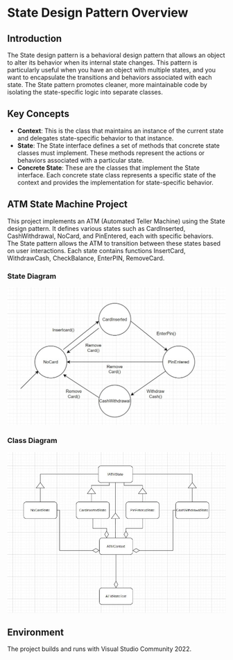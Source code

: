 # State Design Pattern Overview

## Introduction
The State design pattern is a behavioral design pattern that allows an object to alter its behavior when its internal state changes. This pattern is particularly useful when you have an object with multiple states, and you want to encapsulate the transitions and behaviors associated with each state. The State pattern promotes cleaner, more maintainable code by isolating the state-specific logic into separate classes.

## Key Concepts
- **Context**: This is the class that maintains an instance of the current state and delegates state-specific behavior to that instance.
- **State**: The State interface defines a set of methods that concrete state classes must implement. These methods represent the actions or behaviors associated with a particular state.
- **Concrete State**: These are the classes that implement the State interface. Each concrete state class represents a specific state of the context and provides the implementation for state-specific behavior.

## ATM State Machine Project

This project implements an ATM (Automated Teller Machine) using the State design pattern. It defines various states such as CardInserted, CashWithdrawal, NoCard, and PinEntered, each with specific behaviors. The State pattern allows the ATM to transition between these states based on user interactions. Each state contains functions InsertCard, WithdrawCash, CheckBalance, EnterPIN, RemoveCard.
### State Diagram
![STatediagram](https://github.com/Sreelaxme/StateDesignPattern/blob/master/state.jpg)
### Class Diagram
![Depend](https://github.com/Sreelaxme/StateDesignPattern/blob/master/depend.jpg)

## Environment
The project builds and runs with Visual Studio Community 2022.
